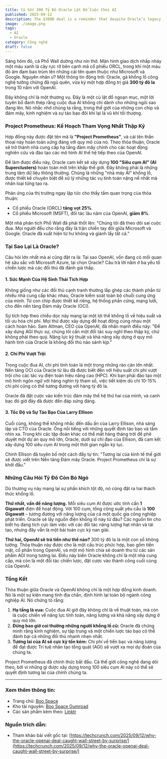 ```yaml
---
title: Cú Sốc 300 Tỷ Đô Oracle Lật Đổ Cuộc Chơi AI
published: 2025-09-12
description: The $300B deal is a reminder that despite Oracle’s legacy status, it shouldn’t be overlooked when it comes to AI infrastructure. But key questions around power and how OpenAI will pay for this remain.
image: ./image.png
tags:
  - AI
  - Oracle
category: Công nghệ
draft: false
---
```


Sáng hôm đó, cả Phố Wall dường như nín thở. Màn hình giao dịch nhấp nháy một màu xanh lá cây rực rỡ bên cạnh mã cổ phiếu ORCL, trong khi một màu đỏ ảm đạm bao trùm lên những cái tên quen thuộc như Microsoft và Google. Nguyên nhân ư? Một thông tin động trời: Oracle, gã khổng lồ công nghệ tưởng chừng đã ngủ quên, vừa ký một hợp đồng trị giá **300 tỷ đô la** trong 10 năm với OpenAI.

Đây không chỉ là một thương vụ. Đây là một cú lật đổ ngoạn mục, một lời tuyên bố đanh thép rằng cuộc đua AI không chỉ dành cho những ngôi sao đang lên. Nó nhắc nhở chúng ta rằng, trong thế giới của những con chip và đám mây, kinh nghiệm và sự táo bạo đôi khi lại là vũ khí tối thượng.

### Project Prometheus: Kế Hoạch Tham Vọng Nhất Thập Kỷ

Hợp đồng này được đặt tên mã là **"Project Prometheus"**, và cái tên thần thoại này hoàn toàn xứng đáng với quy mô của nó. Theo thỏa thuận, Oracle sẽ trở thành nhà cung cấp hạ tầng đám mây chính cho các hoạt động nghiên cứu và đào tạo các mô hình AI thế hệ tiếp theo của OpenAI.

Để làm được điều này, Oracle cam kết sẽ xây dựng **100 "Siêu cụm AI" (AI Superclusters)** hoàn toàn mới trên khắp thế giới. Đây không phải là những trung tâm dữ liệu thông thường. Chúng là những "nhà máy AI" khổng lồ, được thiết kế chuyên biệt để xử lý những tác vụ tính toán nặng nề nhất mà nhân loại từng tạo ra.

Phản ứng của thị trường ngay lập tức cho thấy tầm quan trọng của thỏa thuận:
- Cổ phiếu Oracle (ORCL) **tăng vọt 25%**.
- Cổ phiếu Microsoft (MSFT), đối tác lâu năm của OpenAI, **giảm 8%**.

Một nhà phân tích Phố Wall đã phải thốt lên: "Chúng tôi đã theo dõi sai cuộc đua. Mọi người đều cho rằng đây là trận chiến tay đôi giữa Microsoft và Google. Oracle đã xuất hiện từ hư không và giành lấy tất cả."


### Tại Sao Lại Là Oracle?

Câu hỏi lớn nhất mà ai cũng đặt ra là: Tại sao OpenAI, vốn đang có mối quan hệ sâu sắc với Microsoft Azure, lại chọn Oracle? Câu trả lời nằm ở ba yếu tố chiến lược mà các đối thủ đã đánh giá thấp.

#### 1. Sức Mạnh Của Hệ Sinh Thái Tích Hợp

Không giống như các đối thủ cạnh tranh thường lắp ghép các thành phần từ nhiều nhà cung cấp khác nhau, Oracle kiểm soát toàn bộ chuỗi cung ứng của mình. Từ con chip được thiết kế riêng, hệ thống phần cứng, mạng lưới, cho đến nền tảng Đám mây Oracle (OCI).

Sự tích hợp theo chiều dọc này mang lại một lợi thế khổng lồ về hiệu suất và tối ưu hóa chi phí. Mọi thứ được xây dựng để hoạt động cùng nhau một cách hoàn hảo. Sam Altman, CEO của OpenAI, đã nhấn mạnh điều này: "Để xây dựng AGI thực sự, chúng tôi cần một đối tác suy nghĩ theo thập kỷ, chứ không phải theo quý. Năng lực kỹ thuật và khả năng xây dựng ở quy mô hành tinh của Oracle là không đối thủ nào sánh kịp."

#### 2. Chi Phí Vượt Trội

Trong cuộc đua AI, chi phí tính toán là một trong những rào cản lớn nhất. Nền tảng OCI của Oracle từ lâu đã được biết đến với hiệu suất chi phí vượt trội cho các tác vụ điện toán hiệu năng cao (HPC). Khi bạn phải đào tạo một mô hình ngôn ngữ với hàng nghìn tỷ tham số, việc tiết kiệm dù chỉ 10-15% chi phí cũng có thể tương đương với hàng tỷ đô la.

Oracle đã đặt cược vào kiến trúc đám mây thế hệ thứ hai của mình, và canh bạc đó giờ đây đã được đền đáp xứng đáng.

#### 3. Tốc Độ và Sự Táo Bạo Của Larry Ellison

Cuối cùng, không thể không nhắc đến dấu ấn của Larry Ellison, nhà sáng lập và CTO của Oracle. Ông nổi tiếng với những quyết định táo bạo và tầm nhìn xa. Trong khi các tập đoàn khác có thể mất hàng tháng trời để phê duyệt một dự án quy mô lớn, Oracle, dưới sự chỉ đạo của Ellison, đã cam kết xây dựng 100 siêu cụm AI trong một thời gian ngắn kỷ lục.

Chính Ellison đã tuyên bố một cách đầy tự tin: "Tương lai của kinh tế thế giới sẽ được viết trên Nền tảng Đám mây Oracle. Project Prometheus chỉ là sự khởi đầu."

### Những Câu Hỏi Tỷ Đô Còn Bỏ Ngỏ

Dù thương vụ này mang lại sự phấn khích tột độ, nó cũng đặt ra hai thách thức khổng lồ.

**Thứ nhất, vấn đề năng lượng.** Mỗi siêu cụm AI được ước tính cần **1 Gigawatt** điện để hoạt động. Với 100 cụm, tổng công suất yêu cầu là **100 Gigawatt** – tương đương với năng lượng của cả một quốc gia công nghiệp phát triển. Oracle sẽ lấy nguồn điện khổng lồ này từ đâu? Các nguồn tin cho biết họ đang tích cực làm việc với các đối tác năng lượng hạt nhân và tái tạo, nhưng đây vẫn là một bài toán cực kỳ nan giải.

**Thứ hai, OpenAI sẽ trả tiền như thế nào?** 300 tỷ đô la là một con số không tưởng. Thỏa thuận này được cho là một cấu trúc phức hợp, bao gồm tiền mặt, cổ phần trong OpenAI, và một mô hình chia sẻ doanh thu từ các sản phẩm AGI trong tương lai. Điều này biến Oracle không chỉ là một nhà cung cấp, mà còn là một đối tác chiến lược, đặt cược vào thành công cuối cùng của OpenAI.

### Tổng Kết

Thỏa thuận giữa Oracle và OpenAI không chỉ là một hợp đồng kinh doanh. Nó là một sự kiện mang tính địa chấn, định hình lại toàn bộ ngành công nghiệp AI. Nó chứng tỏ rằng:
1.  **Hạ tầng là vua:** Cuộc đua AI giờ đây không chỉ là về thuật toán, mà còn là cuộc chiến về năng lực tính toán, năng lượng và khả năng xây dựng ở quy mô lớn.
2.  **Đừng bao giờ coi thường những người khổng lồ cũ:** Oracle đã chứng minh rằng kinh nghiệm, sự tập trung và một chiến lược táo bạo có thể đánh bại cả những đối thủ nhanh nhẹn nhất.
3.  **Tương lai của AI sẽ cực kỳ tốn kém:** Chi phí về tiền bạc và năng lượng để đạt được Trí tuệ nhân tạo tổng quát (AGI) sẽ vượt xa mọi dự đoán của chúng ta.

Project Prometheus đã chính thức bắt đầu. Cả thế giới công nghệ đang dõi theo, bởi vì những gì được xây dựng trong 100 siêu cụm AI này có thể sẽ quyết định tương lai của chính chúng ta.

---

### Xem thêm thông tin:

- Trang chủ: [Boo Space](https://boospace.tech)
- Kho tài nguyên: [Boo Space Gumroad](https://boospace.gumroad.com)
- Các sản phẩm kèm theo: [Linktr](https://linktr.ee/boospace)

### Nguồn trích dẫn:

- Tham khảo bài viết gốc tại: [https://techcrunch.com/2025/09/12/why-the-oracle-openai-deal-caught-wall-street-by-surprise/](https://techcrunch.com/2025/09/12/why-the-oracle-openai-deal-caught-wall-street-by-surprise/)